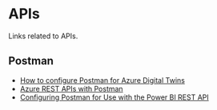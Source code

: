 # APIs
Links related to APIs.

## Postman
- [How to configure Postman for Azure Digital Twins](https://docs.microsoft.com/en-us/previous-versions/azure/digital-twins/how-to-configure-postman)
- [Azure REST APIs with Postman](https://microsoft.github.io/AzureTipsAndTricks/blog/tip223.html)
- [Configuring Postman for Use with the Power BI REST API](https://dataveld.com/2020/05/09/using-postman-with-the-power-bi-rest-api/)
